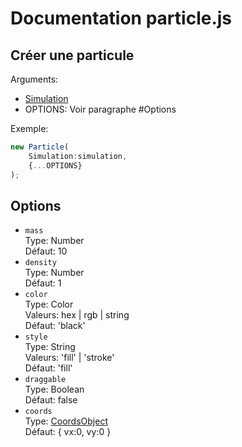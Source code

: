 # Documentation particle.js

## Créer une particule
Arguments:
- [Simulation]()  
- OPTIONS: Voir paragraphe #Options

Exemple:  
```js
new Particle(
    Simulation:simulation, 
    {...OPTIONS}
);

```

## Options 
- `mass`  
Type: Number  
Défaut: 10  
- `density`  
Type: Number  
Défaut: 1
- `color`  
Type: Color  
Valeurs: hex | rgb | string  
Défaut: 'black'
- `style`  
Type: String    
Valeurs: 'fill' | 'stroke'  
Défaut: 'fill'
- `draggable`  
Type: Boolean  
Défaut: false
- `coords`  
Type: [CoordsObject]()   
Défaut: { vx:0, vy:0 }
